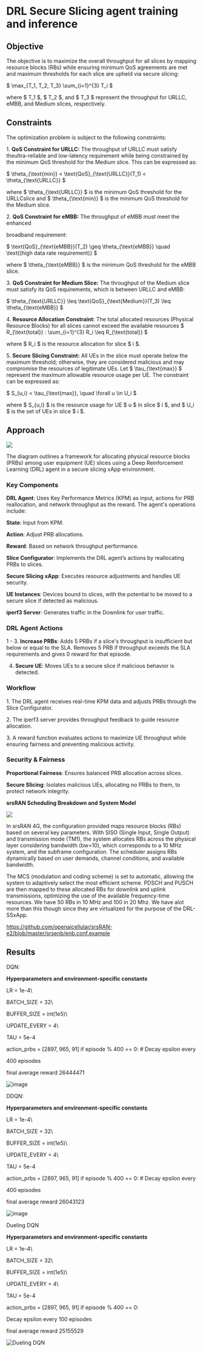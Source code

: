 # DRL Secure Slicing agent training and inference

## **Objective**

The objective is to maximize the overall throughput for all slices by mapping
resource blocks (RBs) while ensuring minimum QoS agreements are met and maximum
thresholds for each slice are upheld via secure slicing:

$ \\max\_{T_1, T_2, T_3} \\sum\_{i=1}^{3} T_i $

where $ T_1 $, $ T_2 $, and $ T_3 $ represent the throughput for URLLC, eMBB,
and Medium slices, respectively.

## **Constraints**

The optimization problem is subject to the following constraints:

1\. **QoS Constraint for URLLC:** The throughput of URLLC must satisfy
theultra-reliable and low-latency requirement while being constrained by the
minimum QoS threshold for the Medium slice. This can be expressed as:

$ \\theta\_{\\text{min}} < \\text{QoS}\_{\\text{URLLC}}(T_1) <
\\theta\_{\\text{URLLC}} $

where $ \\theta\_{\\text{URLLC}} $ is the minimum QoS threshold for the
URLLCslice and $ \\theta\_{\\text{min}} $ is the minimum QoS threshold for the
Medium slice.

2\. **QoS Constraint for eMBB:** The throughput of eMBB must meet the enhanced

broadband requirement:

$ \\text{QoS}\_{\\text{eMBB}}(T_2) \\geq \\theta\_{\\text{eMBB}} \\quad
\\text{(high data rate requirement)} $

where $ \\theta\_{\\text{eMBB}} $ is the minimum QoS threshold for the eMBB
slice.

3\. **QoS Constraint for Medium Slice:** The throughput of the Medium slice must
satisfy its QoS requirements, which is between URLLC and eMBB:

$ \\theta\_{\\text{URLLC}} \\leq \\text{QoS}\_{\\text{Medium}}(T_3) \\leq
\\theta\_{\\text{eMBB}} $

4\. **Resource Allocation Constraint:** The total allocated resources (Physical
Resource Blocks) for all slices cannot exceed the available resources $
R\_{\\text{total}} $:$ \\sum\_{i=1}^{3} R_i \\leq R\_{\\text{total}} $

where $ R_i $ is the resource allocation for slice $ i $.

5\. **Secure Slicing Constraint:** All UEs in the slice must operate below the
maximum threshold; otherwise, they are considered malicious and may compromise
the resources of legitimate UEs. Let $ \\tau\_{\\text{max}} $ represent the
maximum allowable resource usage per UE. The constraint can be expressed as:

$ S\_{u,i} < \\tau\_{\\text{max}}, \\quad \\forall u \\in U_i $

where $ S\_{u,i} $ is the resource usage for UE $ u $ in slice $ i $, and $ U_i
$ is the set of UEs in slice $ i $.

## **Approach**

![](../documentation/images/drl-ss-xapp-1.png)

The diagram outlines a framework for allocating physical resource blocks (PRBs)
among user equipment (UE) slices using a Deep Reinforcement Learning (DRL) agent
in a secure slicing xApp environment.

### Key Components

**DRL Agent**: Uses Key Performance Metrics (KPM) as input, actions for PRB
reallocation, and network throughput as the reward. The agent's operations
include:

**State**: Input from KPM.

**Action**: Adjust PRB allocations.

**Reward**: Based on network throughput performance.

**Slice Configurator**: Implements the DRL agent’s actions by reallocating PRBs
to slices.

**Secure Slicing xApp**: Executes resource adjustments and handles UE security.

**UE Instances**: Devices bound to slices, with the potential to be moved to a
secure slice if detected as malicious.

**iperf3 Server**: Generates traffic in the Downlink for user traffic.

### DRL Agent Actions

1 - 3. **Increase PRBs**: Adds 5 PRBs if a slice's throughput is insufficient
but below or equal to the SLA. Removes 5 PRB if throughput exceeds the SLA
requirements and gives 0 reward for that episode.

4.  **Secure UE**: Moves UEs to a secure slice if malicious behavior is
    detected.

### Workflow

1\. The DRL agent receives real-time KPM data and adjusts PRBs through the Slice
Configurator.

2\. The iperf3 server provides throughput feedback to guide resource allocation.

3\. A reward function evaluates actions to maximize UE throughput while ensuring
fairness and preventing malicious activity.

### Security & Fairness

**Proportional Fairness**: Ensures balanced PRB allocation across slices.

**Secure Slicing**: Isolates malicious UEs, allocating no PRBs to them, to
protect network integrity.

**srsRAN Scheduling Breakdown and System Model**

![](../documentation/images/ssxapp.png)

In srsRAN 4G, the configuration provided maps resource blocks (RBs) based on
several key parameters. With SISO (Single Input, Single Output) and transmission
mode (TM1), the system allocates RBs across the physical layer considering
bandwidth (bw=10), which corresponds to a 10 MHz system, and the subframe
configuration. The scheduler assigns RBs dynamically based on user demands,
channel conditions, and available bandwidth.

The MCS (modulation and coding scheme) is set to automatic, allowing the system
to adaptively select the most efficient scheme. PDSCH and PUSCH are then mapped
to these allocated RBs for downlink and uplink transmissions, optimizing the use
of the available frequency-time resources. We have 50 RBs in 10 MHz and 100 in
20 Mhz. We have alot more than this though since they are virtualized for the
purpose of the DRL-SSxApp.

https://github.com/openaicellular/srsRAN-e2/blob/master/srsenb/enb.conf.example

## Results

DQN:

**Hyperparameters and environment-specific constants**

LR = 1e-4\\

BATCH_SIZE = 32\\

BUFFER_SIZE = int(1e5)\\

UPDATE_EVERY = 4\\

TAU = 5e-4

action_prbs = \[2897, 965, 91\] if episode % 400 == 0: # Decay epsilon every

400 episodes

final average reward 26444471

![image](../documentation/images/DQN.png)

DDQN:

**Hyperparameters and environment-specific constants**

LR = 1e-4\\

BATCH_SIZE = 32\\

BUFFER_SIZE = int(1e5)\\

UPDATE_EVERY = 4\\

TAU = 5e-4

action_prbs = \[2897, 965, 91\] if episode % 400 == 0: # Decay epsilon every

400 episodes

final average reward 26043123

![image](../documentation/images/DDQN.png)

Dueling DQN

**Hyperparameters and environment-specific constants**

LR = 1e-4\\

BATCH_SIZE = 32\\

BUFFER_SIZE = int(1e5)\\

UPDATE_EVERY = 4\\

TAU = 5e-4

action_prbs = \[2897, 965, 91\] if episode % 400 == 0:

Decay epsilon every 100 episodes

final average reward 25155529

![Dueling DQN](../documentation/images/duelingDQN.png)
